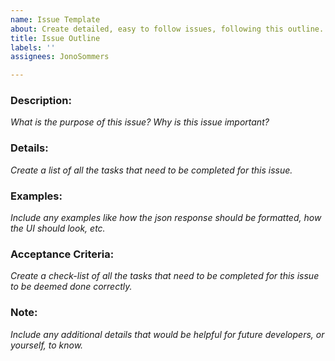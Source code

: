 ```yaml
---
name: Issue Template
about: Create detailed, easy to follow issues, following this outline.
title: Issue Outline
labels: ''
assignees: JonoSommers

---
```


### **Description:**
_What is the purpose of this issue? Why is this issue important?_


### **Details:**
_Create a list of all the tasks that need to be completed for this issue._


### **Examples:**
_Include any examples like how the json response should be formatted, how the UI should look, etc._


### **Acceptance Criteria:**
_Create a check-list of all the tasks that need to be completed for this issue to be deemed done correctly._


### **Note:** 
_Include any additional details that would be helpful for future developers, or yourself, to know._
